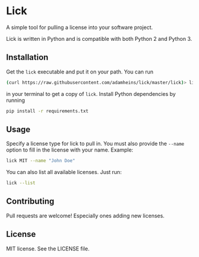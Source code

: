 # Lick
A simple tool for pulling a license into your software project.

Lick is written in Python and is compatible with both Python 2 and Python 3.

## Installation
Get the `lick` executable and put it on your path. You can run
```bash
(curl https://raw.githubusercontent.com/adamheins/lick/master/lick)> lick
```
in your terminal to get a copy of `lick`. Install Python dependencies by
running
```bash
pip install -r requirements.txt
```

## Usage
Specify a license type for lick to pull in. You must also provide the `--name`
option to fill in the license with your name. Example:
```bash
lick MIT --name "John Doe"
```

You can also list all available licenses. Just run:
```bash
lick --list
```

## Contributing
Pull requests are welcome! Especially ones adding new licenses.

## License
MIT license. See the LICENSE file.
